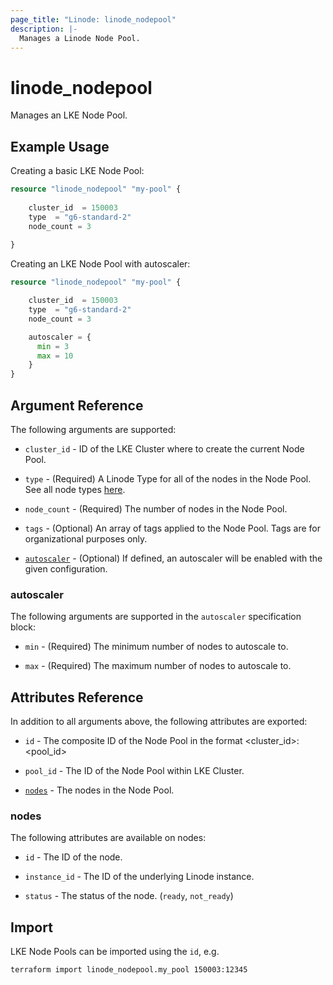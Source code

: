 ```yaml
---
page_title: "Linode: linode_nodepool"
description: |-
  Manages a Linode Node Pool.
---
```


# linode\_nodepool

Manages an LKE Node Pool.

## Example Usage

Creating a basic LKE Node Pool:

```terraform
resource "linode_nodepool" "my-pool" {
  
    cluster_id  = 150003
    type  = "g6-standard-2"
    node_count = 3
  
}
```

Creating an LKE Node Pool with autoscaler:

```terraform
resource "linode_nodepool" "my-pool" {

    cluster_id  = 150003
    type  = "g6-standard-2"
    node_count = 3

    autoscaler = {
      min = 3
      max = 10
    }
}
```

## Argument Reference

The following arguments are supported:

* `cluster_id` - ID of the LKE Cluster where to create the current Node Pool.

* `type` - (Required) A Linode Type for all of the nodes in the Node Pool. See all node types [here](https://api.linode.com/v4/linode/types).

* `node_count` - (Required) The number of nodes in the Node Pool.

* `tags` - (Optional) An array of tags applied to the Node Pool. Tags are for organizational purposes only.

* [`autoscaler`](#autoscaler) - (Optional) If defined, an autoscaler will be enabled with the given configuration.


### autoscaler
The following arguments are supported in the `autoscaler` specification block:

* `min` - (Required) The minimum number of nodes to autoscale to.

* `max` - (Required) The maximum number of nodes to autoscale to.


## Attributes Reference

In addition to all arguments above, the following attributes are exported:

* `id` - The composite ID of the Node Pool in the format <cluster_id>:<pool_id>

* `pool_id` - The ID of the Node Pool within LKE Cluster.

* [`nodes`](#nodes) - The nodes in the Node Pool.

### nodes

The following attributes are available on nodes:

* `id` - The ID of the node.

* `instance_id` - The ID of the underlying Linode instance.

* `status` - The status of the node. (`ready`, `not_ready`)

## Import

LKE Node Pools can be imported using the `id`, e.g.

```sh
terraform import linode_nodepool.my_pool 150003:12345
```
